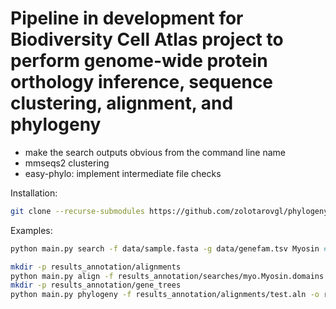 # Pipeline in development for Biodiversity Cell Atlas project to perform genome-wide protein orthology inference, sequence clustering, alignment, and phylogeny 

- make the search outputs obvious from the command line name  
- mmseqs2 clustering  
- easy-phylo: implement intermediate file checks   

Installation:
```bash
git clone --recurse-submodules https://github.com/zolotarovgl/phylogeny.git
```

Examples: 
```bash
python main.py search -f data/sample.fasta -g data/genefam.tsv Myosin # creates results_annotation/searches/myo.Myosin.domains.fasta

mkdir -p results_annotation/alignments
python main.py align -f results_annotation/searches/myo.Myosin.domains.fasta -o results_annotation/alignments/test.aln -c 10
mkdir -p results_annotation/gene_trees
python main.py phylogeny -f results_annotation/alignments/test.aln -o results_annotation/gene_trees/test -c 15
```
